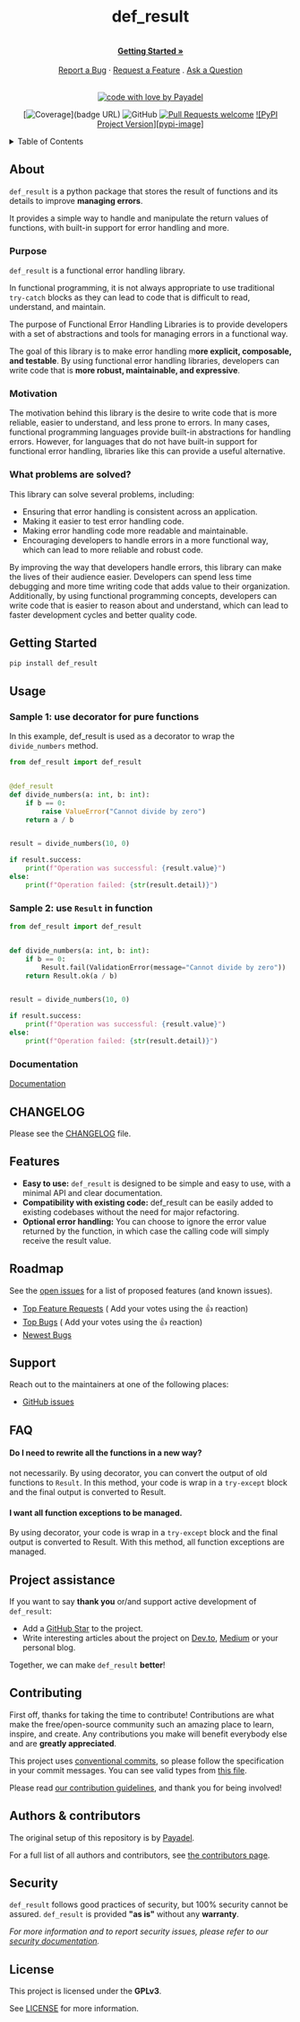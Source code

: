 <div align="center">
  <h1>def_result</h1>
  <br />
  <a href="#getting-started"><strong>Getting Started »</strong></a>
  <br />
  <br />
  <a href="https://github.com/Payadel/def_result/issues/new?assignees=&labels=scope-bug&template=BUG_REPORT.md&title=bug%3A+">Report a Bug</a>
  ·
  <a href="https://github.com/Payadel/def_result/issues/new?assignees=&labels=scope-enhancement&template=FEATURE_REQUEST.md&title=feat%3A+">Request a Feature</a>
  .
  <a href="https://github.com/Payadel/def_result/issues/new?assignees=&labels=help-wanted&template=SUPPORT_QUESTION.md&title=support%3A+">Ask a Question</a>
</div>

<div align="center">
<br />

[![code with love by Payadel](https://img.shields.io/badge/%3C%2F%3E%20with%20%E2%99%A5%20by-Payadel-ff1414.svg?style=flat-square)](https://github.com/Payadel)

[![Coverage](https://img.shields.io/badge/coverage-100%25-brightgreen.svg)](badge URL)
![GitHub](https://img.shields.io/github/license/Payadel/def_result)
[![Pull Requests welcome](https://img.shields.io/badge/PRs-welcome-ff69b4.svg?style=flat-square)](https://github.com/Payadel/def_result/issues?q=is%3Aissue+is%3Aopen)
[![PyPI Project Version][pypi-image]][pypi-project-url]

</div>

<details>
<summary>Table of Contents</summary>

- [About](#about)
    - [Purpose](#Purpose)
    - [Motivation](#Motivation)
    - [What problems are solved?](#what-problems-are-solved)
- [Getting Started](#getting-started)
- [Usage](#usage)
    - [Documentation](#documentation)
- [CHANGELOG](#changelog)
- [Features](#features)
- [Roadmap](#roadmap)
- [Support](#support)
- [FAQ](#faq)
- [Project assistance](#project-assistance)
- [Contributing](#contributing)
- [Authors & contributors](#authors--contributors)
- [Security](#security)
- [License](#license)

</details>

## About

`def_result` is a python package that stores the result of functions and its details to improve **managing errors**.

It provides a simple way to handle and manipulate the return values of functions, with built-in support for error
handling and more.

### Purpose

`def_result` is a functional error handling library.

In functional programming, it is not always appropriate to use traditional `try-catch` blocks as they can lead to code
that is difficult to read, understand, and maintain.

The purpose of Functional Error Handling Libraries is to provide developers with a set of abstractions and tools for
managing errors in a functional way.

The goal of this library is to make error handling m**ore explicit, composable, and testable**. By using functional
error handling libraries, developers can write code that is **more robust, maintainable, and expressive**.

### Motivation

The motivation behind this library is the desire to write code that is more reliable, easier to understand, and less
prone to errors. In many cases, functional programming languages provide built-in abstractions for handling errors.
However, for languages that do not have built-in support for functional error handling, libraries like this can provide
a useful alternative.

### What problems are solved?

This library can solve several problems, including:

- Ensuring that error handling is consistent across an application.
- Making it easier to test error handling code.
- Making error handling code more readable and maintainable.
- Encouraging developers to handle errors in a more functional way, which can lead to more reliable and robust code.

By improving the way that developers handle errors, this library can make the lives of their audience easier. Developers
can spend less time debugging and more time writing code that adds value to their organization. Additionally, by using
functional programming concepts, developers can write code that is easier to reason about and understand, which can lead
to faster development cycles and better quality code.

## Getting Started

`pip install def_result`

## Usage

### Sample 1: use decorator for pure functions

In this example, def_result is used as a decorator to wrap the `divide_numbers` method.

```python
from def_result import def_result


@def_result
def divide_numbers(a: int, b: int):
    if b == 0:
        raise ValueError("Cannot divide by zero")
    return a / b


result = divide_numbers(10, 0)

if result.success:
    print(f"Operation was successful: {result.value}")
else:
    print(f"Operation failed: {str(result.detail)}")
```

### Sample 2: use `Result` in function

```python
from def_result import def_result


def divide_numbers(a: int, b: int):
    if b == 0:
        Result.fail(ValidationError(message="Cannot divide by zero"))
    return Result.ok(a / b)


result = divide_numbers(10, 0)

if result.success:
    print(f"Operation was successful: {result.value}")
else:
    print(f"Operation failed: {str(result.detail)}")
```

### Documentation

[Documentation](https://linktodocumentation)

## CHANGELOG

Please see the [CHANGELOG](CHANGELOG.md) file.

## Features

- **Easy to use:** `def_result` is designed to be simple and easy to use, with a minimal API and clear documentation.
- **Compatibility with existing code:** def_result can be easily added to existing codebases without the need for major
  refactoring.
- **Optional error handling:** You can choose to ignore the error value returned by the function, in which case the
  calling code will simply receive the result value.

## Roadmap

See the [open issues](https://github.com/Payadel/def_result/issues) for a list of proposed features (and known issues).

- [Top Feature Requests](https://github.com/Payadel/def_result/issues?q=label%3Ascope-enhancement+is%3Aopen+sort%3Areactions-%2B1-desc) (
  Add your votes using the 👍 reaction)
- [Top Bugs](https://github.com/Payadel/def_result/issues?q=is%3Aissue+is%3Aopen+label%3Ascope-bug+sort%3Areactions-%2B1-desc) (
  Add your votes using the 👍 reaction)
- [Newest Bugs](https://github.com/Payadel/def_result/issues?q=is%3Aopen+is%3Aissue+label%3Ascope-bug)

## Support

Reach out to the maintainers at one of the following places:

- [GitHub issues](https://github.com/Payadel/def_result/issues/new?assignees=&labels=question&template=SUPPORT_QUESTION.md&title=support%3A+)

## FAQ

#### Do I need to rewrite all the functions in a new way?

not necessarily. By using decorator, you can convert the output of old functions to `Result`. In this method, your code
is wrap in a `try-except` block and the final output is converted to Result.

#### I want all function exceptions to be managed.

By using decorator, your code is wrap in a `try-except` block and the final output is converted to Result. With this
method, all function exceptions are managed.

## Project assistance

If you want to say **thank you** or/and support active development of `def_result`:

- Add a [GitHub Star](https://github.com/Payadel/def_result) to the project.
- Write interesting articles about the project on [Dev.to](https://dev.to/), [Medium](https://medium.com/) or your
  personal blog.

Together, we can make `def_result` **better**!

## Contributing

First off, thanks for taking the time to contribute! Contributions are what make the free/open-source community such an
amazing place to learn, inspire, and create. Any contributions you make will benefit everybody else and are **greatly
appreciated**.

This project uses [conventional commits](https://www.conventionalcommits.org), so please follow the specification in your commit messages.
You can see valid types from [this file](.versionrc.json).

Please read [our contribution guidelines](docs/CONTRIBUTING.md), and thank you for being involved!

## Authors & contributors

The original setup of this repository is by [Payadel](https://github.com/Payadel).

For a full list of all authors and contributors,
see [the contributors page](https://github.com/Payadel/def_result/contributors).

## Security

`def_result` follows good practices of security, but 100% security cannot be assured. `def_result` is provided **"as
is"** without any **warranty**.

_For more information and to report security issues, please refer to our [security documentation](docs/SECURITY.md)._

## License

This project is licensed under the **GPLv3**.

See [LICENSE](LICENSE) for more information.


<!-- Badges: -->

[pypi-project-url]: https://pypi.org/project/def_result/
